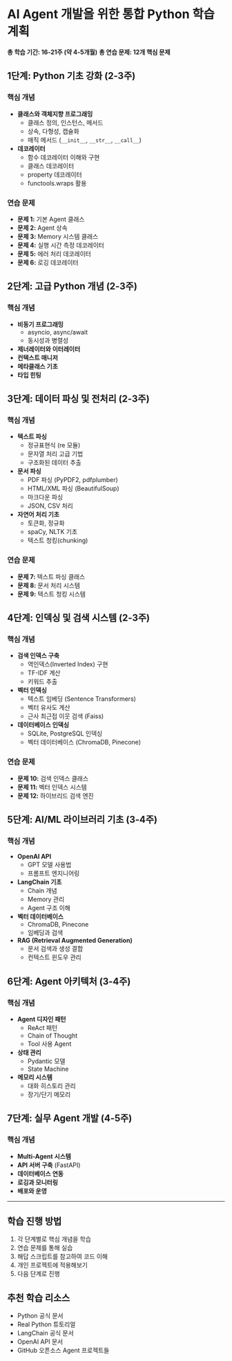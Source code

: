 # AI Agent 개발을 위한 통합 Python 학습 계획

**총 학습 기간: 16-21주 (약 4-5개월)**
**총 연습 문제: 12개 핵심 문제**

## 1단계: Python 기초 강화 (2-3주)

### 핵심 개념
- **클래스와 객체지향 프로그래밍**
  - 클래스 정의, 인스턴스, 메서드
  - 상속, 다형성, 캡슐화
  - 매직 메서드 (`__init__`, `__str__`, `__call__`)
- **데코레이터**
  - 함수 데코레이터 이해와 구현
  - 클래스 데코레이터
  - property 데코레이터
  - functools.wraps 활용

### 연습 문제
- **문제 1:** 기본 Agent 클래스
- **문제 2:** Agent 상속
- **문제 3:** Memory 시스템 클래스
- **문제 4:** 실행 시간 측정 데코레이터
- **문제 5:** 에러 처리 데코레이터
- **문제 6:** 로깅 데코레이터

## 2단계: 고급 Python 개념 (2-3주)

### 핵심 개념
- **비동기 프로그래밍**
  - asyncio, async/await
  - 동시성과 병렬성
- **제너레이터와 이터레이터**
- **컨텍스트 매니저**
- **메타클래스 기초**
- **타입 힌팅**

## 3단계: 데이터 파싱 및 전처리 (2-3주)

### 핵심 개념
- **텍스트 파싱**
  - 정규표현식 (re 모듈)
  - 문자열 처리 고급 기법
  - 구조화된 데이터 추출
- **문서 파싱**
  - PDF 파싱 (PyPDF2, pdfplumber)
  - HTML/XML 파싱 (BeautifulSoup)
  - 마크다운 파싱
  - JSON, CSV 처리
- **자연어 처리 기초**
  - 토큰화, 정규화
  - spaCy, NLTK 기초
  - 텍스트 청킹(chunking)

### 연습 문제
- **문제 7:** 텍스트 파싱 클래스
- **문제 8:** 문서 처리 시스템
- **문제 9:** 텍스트 청킹 시스템

## 4단계: 인덱싱 및 검색 시스템 (2-3주)

### 핵심 개념
- **검색 인덱스 구축**
  - 역인덱스(Inverted Index) 구현
  - TF-IDF 계산
  - 키워드 추출
- **벡터 인덱싱**
  - 텍스트 임베딩 (Sentence Transformers)
  - 벡터 유사도 계산
  - 근사 최근접 이웃 검색 (Faiss)
- **데이터베이스 인덱싱**
  - SQLite, PostgreSQL 인덱싱
  - 벡터 데이터베이스 (ChromaDB, Pinecone)

### 연습 문제
- **문제 10:** 검색 인덱스 클래스
- **문제 11:** 벡터 인덱스 시스템
- **문제 12:** 하이브리드 검색 엔진

## 5단계: AI/ML 라이브러리 기초 (3-4주)

### 핵심 개념
- **OpenAI API**
  - GPT 모델 사용법
  - 프롬프트 엔지니어링
- **LangChain 기초**
  - Chain 개념
  - Memory 관리
  - Agent 구조 이해
- **벡터 데이터베이스**
  - ChromaDB, Pinecone
  - 임베딩과 검색
- **RAG (Retrieval Augmented Generation)**
  - 문서 검색과 생성 결합
  - 컨텍스트 윈도우 관리

## 6단계: Agent 아키텍처 (3-4주)

### 핵심 개념
- **Agent 디자인 패턴**
  - ReAct 패턴
  - Chain of Thought
  - Tool 사용 Agent
- **상태 관리**
  - Pydantic 모델
  - State Machine
- **메모리 시스템**
  - 대화 히스토리 관리
  - 장기/단기 메모리

## 7단계: 실무 Agent 개발 (4-5주)

### 핵심 개념
- **Multi-Agent 시스템**
- **API 서버 구축** (FastAPI)
- **데이터베이스 연동**
- **로깅과 모니터링**
- **배포와 운영**

---

## 학습 진행 방법

1. 각 단계별로 핵심 개념을 학습
2. 연습 문제를 통해 실습
3. 해답 스크립트를 참고하여 코드 이해
4. 개인 프로젝트에 적용해보기
5. 다음 단계로 진행

## 추천 학습 리소스

- Python 공식 문서
- Real Python 튜토리얼
- LangChain 공식 문서
- OpenAI API 문서
- GitHub 오픈소스 Agent 프로젝트들